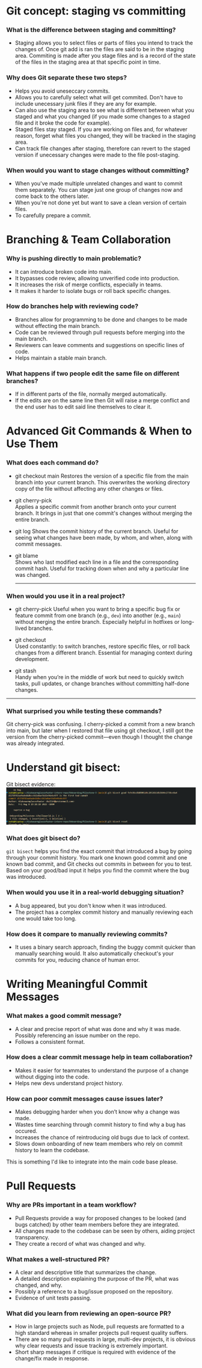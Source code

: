 # Git concept: staging vs committing

### What is the difference between staging and committing?
- Staging allows you to select files or parts of files you intend to track the changes of. Once git add is ran the files are said to be in the staging area. Commiting is made after you stage files and is a record of the state of the files in the staging area at that specific point in time.

### Why does Git separate these two steps?
- Helps you avoid uneseccary commits.
- Allows you to carefully select what will get commited. Don't have to include unecessary junk files if they are any for example. 
- Can also use the staging area to see what is different between what you staged and what you changed (if you made some changes to a staged file and it broke the code for example). 
- Staged files stay staged. If you are working on files and, for whatever reason, forget what files you changed, they will be tracked in the staging area.
- Can track file changes after staging, therefore can revert to the staged version if unecessary changes were made to the file post-staging. 

### When would you want to stage changes without committing?
- When you've made multiple unrelated changes and want to commit them separately. You can stage just one group of changes now and come back to the others later.
- When you're not done yet but want to save a clean version of certain files.
- To carefully prepare a commit. 

# Branching & Team Collaboration

### Why is pushing directly to main problematic?
- It can introduce broken code into main.
- It bypasses code review, allowing unverified code into production.
- It increases the risk of merge conflicts, especially in teams.
- It makes it harder to isolate bugs or roll back specific changes.

### How do branches help with reviewing code?
- Branches allow for programming to be done and changes to be made without effecting the main branch.
- Code can be reviewed through pull requests before merging into the main branch.
- Reviewers can leave comments and suggestions on specific lines of code.
- Helps maintain a stable main branch.

### What happens if two people edit the same file on different branches?
- If in different parts of the file, normally merged automatically.
- If the edits are on the same line then Git will raise a merge conflict and the end user has to edit said line themselves to clear it.

# Advanced Git Commands & When to Use Them


### What does each command do?

- git checkout main
  Restores the version of a specific file from the main branch into your current branch. This overwrites the working directory copy of the file without affecting any other changes or files.

- git cherry-pick <commit>  
  Applies a specific commit from another branch onto your current branch. It brings in just that one commit's changes without merging the entire branch.

- git log
  Shows the commit history of the current branch. Useful for seeing what changes have been made, by whom, and when, along with commit messages.

- git blame <file>  
  Shows who last modified each line in a file and the corresponding commit hash. Useful for tracking down when and why a particular line was changed.

  ---

### When would you use it in a real project?

- git cherry-pick 
  Useful when you want to bring a specific bug fix or feature commit from one branch (e.g., `dev`) into another (e.g., `main`) without merging the entire branch. Especially helpful in hotfixes or long-lived branches.

- git checkout  
  Used constantly: to switch branches, restore specific files, or roll back changes from a different branch. Essential for managing context during development.

- git stash  
  Handy when you’re in the middle of work but need to quickly switch tasks, pull updates, or change branches without committing half-done changes.

---

### What surprised you while testing these commands?

Git cherry-pick was confusing. I cherry-picked a commit from a new branch into main, but later when I restored that file using git checkout, I still got the version from the cherry-picked commit—even though I thought the change was already integrated.


# Understand git bisect:

Git bisect evidence:
![alt text](image.png)

### What does git bisect do?
`git bisect` helps you find the exact commit that introduced a bug by going through your commit history. You mark one known good commit and one known bad commit, and Git checks out commits in between for you to test. Based on your good/bad input it helps you find the commit where the bug was introduced.

### When would you use it in a real-world debugging situation?
- A bug appeared, but you don't know  when it was introduced.
- The project has a complex commit history and manually reviewing each one would take too long.

### How does it compare to manually reviewing commits?
- It uses a binary search approach, finding the buggy commit quicker than manually searching would. It also automatically checkout's your commits for you, reducing chance of human error. 

# Writing Meaningful Commit Messages

### What makes a good commit message?
- A clear and precise report of what was done and why it was made. Possibly referencing an issue number on the repo.
- Follows a consistent format.

### How does a clear commit message help in team collaboration?
- Makes it easier for teammates to understand the purpose of a change without digging into the code.
- Helps new devs understand project history.

### How can poor commit messages cause issues later?
- Makes debugging harder when you don’t know why a change was made.
- Wastes time  searching through commit history to find why a bug has occured.
- Increases the chance of reintroducing old bugs due to lack of context.
- Slows down onboarding of new team members who rely on commit history to learn the codebase.


This is something I'd like to integrate into the main code base please. 

# Pull Requests

### Why are PRs important in a team workflow?

- Pull Requests provide a way for proposed changes to be looked (and bugs catched) by other team members before they are integrated.
- All changes made to the codebase can be seen by others, aiding project transparency. 
- They create a record of what was changed and why.

### What makes a well-structured PR?

- A clear and descriptive title that summarizes the change.
- A detailed description explaining the purpose of the PR, what was changed, and why.
- Possibly a reference to a bug/issue proposed on the repository.
- Evidence of unit tests passing.

### What did you learn from reviewing an open-source PR?

- How in large projects such as Node, pull requests are formatted to a high standard whereas in smaller projects pull request quality suffers.
- There are so many pull requests in large, multi-dev projects, it is obvious why clear requests and issue tracking is extremely important.
- Short sharp messages if critique is required with evidence of the change/fix made in response.
